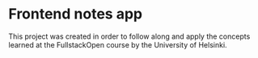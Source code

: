 # Frontend notes app

This project was created in order to follow along and apply the concepts learned at the FullstackOpen course by the University of Helsinki.
